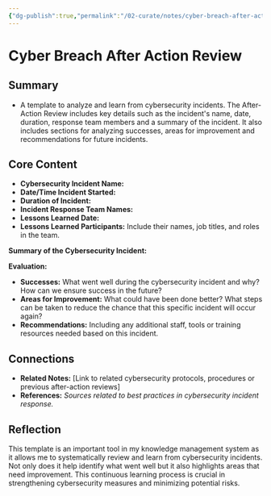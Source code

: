```yaml
---
{"dg-publish":true,"permalink":"/02-curate/notes/cyber-breach-after-action-review/","title":"Cyber Breach After Action Review","tags":["cybersecurity"]}
---
```



# Cyber Breach After Action Review

## Summary
- A template to analyze and learn from cybersecurity incidents. The After-Action Review includes key details such as the incident's name, date, duration, response team members and a summary of the incident. It also includes sections for analyzing successes, areas for improvement and recommendations for future incidents.

## Core Content
- **Cybersecurity Incident Name:** 
- **Date/Time Incident Started:**
- **Duration of Incident:**
- **Incident Response Team Names:**
- **Lessons Learned Date:**
- **Lessons Learned Participants:** Include their names, job titles, and roles in the team.
  
**Summary of the Cybersecurity Incident:** 

**Evaluation:** 
   - **Successes:** What went well during the cybersecurity incident and why? How can we ensure success in the future?
   - **Areas for Improvement:** What could have been done better? What steps can be taken to reduce the chance that this specific incident will occur again?
   - **Recommendations:** Including any additional staff, tools or training resources needed based on this incident.

## Connections
- **Related Notes:** [Link to related cybersecurity protocols, procedures or previous after-action reviews]
- **References:** *Sources related to best practices in cybersecurity incident response.*

## Reflection
This template is an important tool in my knowledge management system as it allows me to systematically review and learn from cybersecurity incidents. Not only does it help identify what went well but it also highlights areas that need improvement. This continuous learning process is crucial in strengthening cybersecurity measures and minimizing potential risks.

